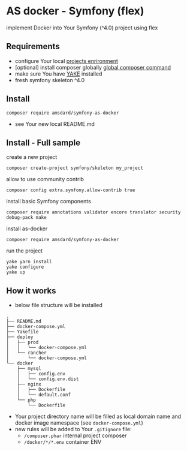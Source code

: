 AS docker - Symfony (flex)
========================
implement Docker into Your Symfony (^4.0) project using flex


Requirements
---
 * configure Your local [projects enrironment](https://bitbucket.org/as-docker/projects-environment)
 * [optional] install composer globally [global composer command](https://hub.docker.com/r/amsdard/composer/)
 * make sure You have [YAKE](https://yake.amsdard.io/) installed
 * fresh symfony skeleton ^4.0


Install
---
```
composer require amsdard/symfony-as-docker
```
* see Your new local README.md


Install - Full sample
---
create a new project
```
composer create-project symfony/skeleton my_project
```

allow to use community contrib
```
composer config extra.symfony.allow-contrib true
```

install basic Symfony components
```
composer require annotations validator encore translator security debug-pack make
```

install as-docker
```
composer require amsdard/symfony-as-docker
```

run the project
```
yake yarn install
yake configure
yake up
```


How it works
---
* below file structure will be installed
```
.
├── README.md
├── docker-compose.yml
├── Yakefile
├── deploy
│   ├── prod
│   │   └── docker-compose.yml
│   └── rancher
│       └── docker-compose.yml
└── docker
    ├── mysql
    │   ├── config.env
    │   └── config.env.dist
    ├── nginx
    │   ├── Dockerfile
    │   └── default.conf
    └── php
        └── Dockerfile
```
* Your project directory name will be filled as local domain name and docker image namespace (see `docker-compose.yml`)
* new rules will be added to Your `.gitignore` file: 
  * `/composer.phar` internal project composer
  * `/docker/*/*.env` container ENV
 
